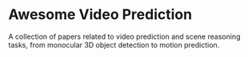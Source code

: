 # Awesome Video Prediction

A collection of papers related to video prediction and scene reasoning tasks, from monocular 3D object detection to motion prediction.

